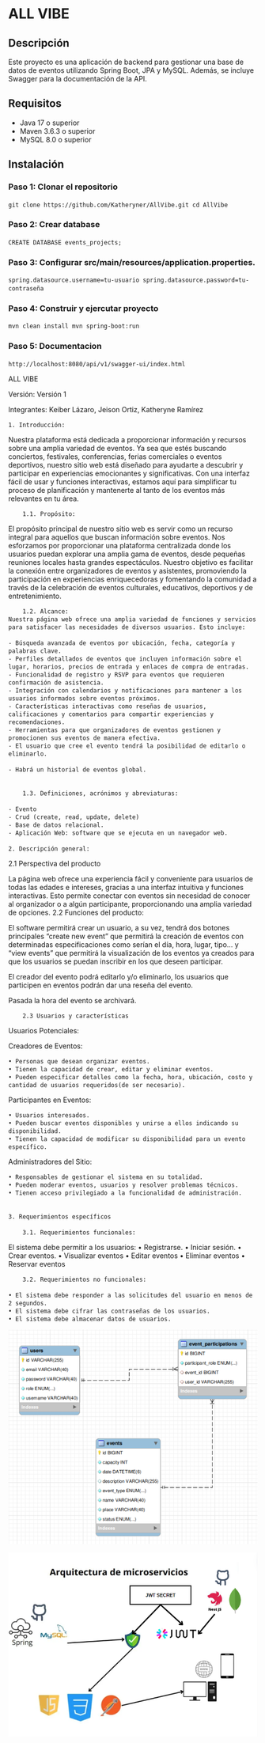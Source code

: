 # ALL VIBE

## Descripción

Este proyecto es una aplicación de backend para gestionar una base de datos de eventos utilizando Spring Boot, JPA y MySQL. Además, se incluye Swagger para la documentación de la API.

## Requisitos

- Java 17 o superior
- Maven 3.6.3 o superior
- MySQL 8.0 o superior

## Instalación

### Paso 1: Clonar el repositorio

`
git clone https://github.com/Katheryner/AllVibe.git
cd AllVibe
`

### Paso 2: Crear database

`
CREATE DATABASE events_projects;
`
### Paso 3: Configurar src/main/resources/application.properties.

`
spring.datasource.username=tu-usuario
spring.datasource.password=tu-contraseña
`

### Paso 4: Construir y ejercutar proyecto

`
mvn clean install
mvn spring-boot:run
`
### Paso 5: Documentacion

`
http://localhost:8080/api/v1/swagger-ui/index.html
`

ALL VIBE

Versión: Versión 1

Integrantes: Keiber Lázaro, Jeison Ortiz, Katheryne Ramírez


    1. Introducción: 

Nuestra plataforma está dedicada a proporcionar información y recursos sobre una amplia variedad de eventos. Ya sea que estés buscando conciertos, festivales, conferencias, ferias comerciales o eventos deportivos, nuestro sitio web está diseñado para ayudarte a descubrir y participar en experiencias emocionantes y significativas. Con una interfaz fácil de usar y funciones interactivas, estamos aquí para simplificar tu proceso de planificación y mantenerte al tanto de los eventos más relevantes en tu área.

        1.1. Propósito: 
El propósito principal de nuestro sitio web es servir como un recurso integral para aquellos que buscan información sobre eventos. Nos esforzamos por proporcionar una plataforma centralizada donde los usuarios puedan explorar una amplia gama de eventos, desde pequeñas reuniones locales hasta grandes espectáculos. Nuestro objetivo es facilitar la conexión entre organizadores de eventos y asistentes, promoviendo la participación en experiencias enriquecedoras y fomentando la comunidad a través de la celebración de eventos culturales, educativos, deportivos y de entretenimiento.

        1.2. Alcance: 
	Nuestra página web ofrece una amplia variedad de funciones y servicios para satisfacer las necesidades de diversos usuarios. Esto incluye:

	- Búsqueda avanzada de eventos por ubicación, fecha, categoría y palabras clave.
	- Perfiles detallados de eventos que incluyen información sobre el lugar, horarios, precios de entrada y enlaces de compra de entradas.
	- Funcionalidad de registro y RSVP para eventos que requieren confirmación de asistencia.
	- Integración con calendarios y notificaciones para mantener a los usuarios informados sobre eventos próximos.
	- Características interactivas como reseñas de usuarios, calificaciones y comentarios para compartir experiencias y recomendaciones.
	- Herramientas para que organizadores de eventos gestionen y promocionen sus eventos de manera efectiva.
	- El usuario que cree el evento tendrá la posibilidad de editarlo o eliminarlo.

	- Habrá un historial de eventos global.
	

        1.3. Definiciones, acrónimos y abreviaturas: 

	- Evento
	- Crud (create, read, update, delete)
	- Base de datos relacional.
	- Aplicación Web: software que se ejecuta en un navegador web.

    2. Descripción general:
2.1 Perspectiva del producto

La página web ofrece una experiencia fácil y conveniente para usuarios de todas las edades e intereses, gracias a una interfaz intuitiva y funciones interactivas. Esto permite conectar con eventos sin necesidad de conocer al organizador o a algún participante, proporcionando una amplia variedad de opciones.
2.2 Funciones del producto:

El software permitirá crear un usuario, a su vez, tendrá dos botones principales “create new event” que permitirá la creación de eventos con determinadas especificaciones como serían el día, hora, lugar, tipo… y “view events” que permitirá la visualización de los eventos ya creados para que los usuarios se puedan inscribir en los que deseen participar.

El creador del evento podrá editarlo y/o eliminarlo, los usuarios que participen en eventos podrán dar una reseña del evento.

Pasada la hora del evento se archivará.

        2.3 Usuarios y características

Usuarios Potenciales:

Creadores de Eventos:

    • Personas que desean organizar eventos.
    • Tienen la capacidad de crear, editar y eliminar eventos.
    • Pueden especificar detalles como la fecha, hora, ubicación, costo y cantidad de usuarios requeridos(de ser necesario).

Participantes en Eventos:

    • Usuarios interesados.
    • Pueden buscar eventos disponibles y unirse a ellos indicando su disponibilidad.
    • Tienen la capacidad de modificar su disponibilidad para un evento específico.



Administradores del Sitio:

    • Responsables de gestionar el sistema en su totalidad.
    • Pueden moderar eventos, usuarios y resolver problemas técnicos.
    • Tienen acceso privilegiado a la funcionalidad de administración.


    3. Requerimientos específicos

        3.1. Requerimientos funcionales:

El sistema debe permitir a los usuarios: 
    • Registrarse.
    • Iniciar sesión.
    • Crear eventos.
    • Visualizar eventos
    • Editar eventos
    • Eliminar eventos
    • Reservar eventos

        3.2. Requerimientos no funcionales:

    • El sistema debe responder a las solicitudes del usuario en menos de 2 segundos. 
    • El sistema debe cifrar las contraseñas de los usuarios.
    • El sistema debe almacenar datos de usuarios.

<p align="center">
    <img src="/img/image.png">
</p>

<p align="center">
    <img src="/img/microservicios.png">
</p>
